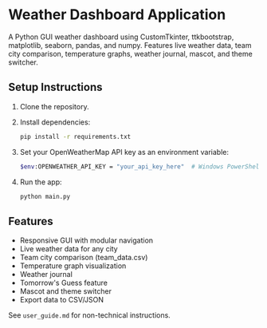 # Weather Dashboard Application

A Python GUI weather dashboard using CustomTkinter, ttkbootstrap, matplotlib, seaborn, pandas, and numpy. Features live weather data, team city comparison, temperature graphs, weather journal, mascot, and theme switcher.

## Setup Instructions

1. Clone the repository.

2. Install dependencies:

   ```bash
   pip install -r requirements.txt
   ```

3. Set your OpenWeatherMap API key as an environment variable:

   ```bash
   $env:OPENWEATHER_API_KEY = "your_api_key_here"  # Windows PowerShell
   ```

4. Run the app:

   ```bash
   python main.py
   ```

## Features

- Responsive GUI with modular navigation
- Live weather data for any city
- Team city comparison (team_data.csv)
- Temperature graph visualization
- Weather journal
- Tomorrow's Guess feature
- Mascot and theme switcher
- Export data to CSV/JSON

See `user_guide.md` for non-technical instructions.
